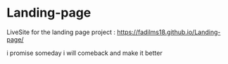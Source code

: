 # Landing-page

LiveSite for the landing page project :
https://fadilms18.github.io/Landing-page/

i promise someday i will comeback and make it better